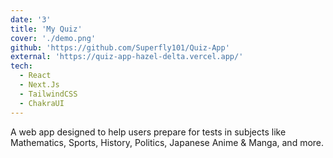 ```yaml
---
date: '3'
title: 'My Quiz'
cover: './demo.png'
github: 'https://github.com/Superfly101/Quiz-App'
external: 'https://quiz-app-hazel-delta.vercel.app/'
tech:
  - React
  - Next.Js
  - TailwindCSS
  - ChakraUI
---
```


A web app designed to help users prepare for tests in subjects like Mathematics, Sports, History, Politics, Japanese Anime & Manga, and more.
